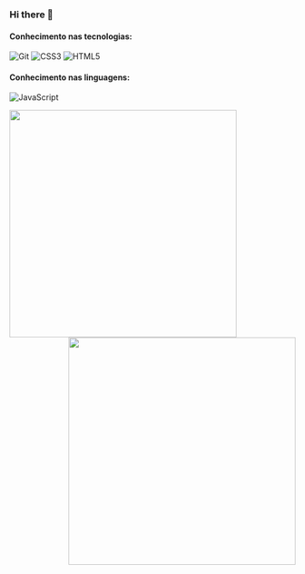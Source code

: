 ### Hi there 👋


#### Conhecimento nas tecnologias:
![Git](https://img.shields.io/badge/-Git-222222?style=flat&logo=git&logoColor=F05032)
![CSS3](https://img.shields.io/badge/-CSS3-000000?style=flat&logo=css3)
![HTML5](https://img.shields.io/badge/-HTML5-000000?style=flat&logo=html5)

#### Conhecimento nas linguagens:

![JavaScript](https://img.shields.io/badge/-JavaScript-000000?style=flat&logo=javascript)

<img align="left"  width="400px" src="https://github-readme-stats.vercel.app/api/top-langs/?username=Leandro-Bezerra-Santos&layout=compact&theme=vision-friendly-dark" />
 <img align="right" width="400px" src="https://github-readme-stats.vercel.app/api?username=Leandro-Bezerra-Santos&show_icons=true,css&layout=compact&theme=vision-friendly-dark" />


<!--
**Leandro-Bezerra-Santos/Leandro-Bezerra-Santos** is a ✨ _special_ ✨ repository because its `README.md` (this file) appears on your GitHub profile.

Here are some ideas to get you started:

- 🔭 I’m currently working on ...
- 🌱 I’m currently learning ...
- 👯 I’m looking to collaborate on ...
- 🤔 I’m looking for help with ...
- 💬 Ask me about ...
- 📫 How to reach me: ...
- 😄 Pronouns: ...
- ⚡ Fun fact: ...
-->
